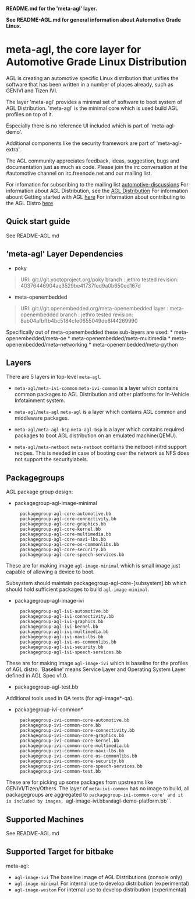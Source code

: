 **README.md for the 'meta-agl' layer.**

**See README-AGL.md for general information about Automotive Grade Linux.**


meta-agl, the core layer for Automotive Grade Linux Distribution
================================================================

AGL is creating an automotive specific Linux distribution that unifies
the software that has been written in a number of places already,
such as GENIVI and Tizen IVI.

The layer 'meta-agl' provides a minimal set of software
to boot system of AGL Distribution. 'meta-agl' is the minimal
core which is used build AGL profiles on top of it.

Especially there is no reference UI included which is part of 'meta-agl-demo'.

Additional components like the security framework are part of 'meta-agl-extra'.

The AGL community appreciates feedback, ideas, suggestion, bugs and
documentation just as much as code. Please join the irc conversation
at the #automotive channel on irc.freenode.net and our mailing list.

For infomation for subscribing to the mailing list
    [automotive-discussions](http://lists.linuxfoundation.org/mailman/listinfo/automotive-discussions)
For information about AGL Distribution, see the
    [AGL Distribution](https://wiki.automotivelinux.org/agl-distro)
For information abount Getting started with AGL
    [here](https://wiki.automotivelinux.org/start/getting-started)
For information about contributing to the AGL Distro
    [here](https://wiki.automotivelinux.org/agl-distro/contributing)

Quick start guide
-----------------
See README-AGL.md


'meta-agl' Layer Dependencies
-----------------------------
* poky
> URI: git://git.yoctoproject.org/poky
> branch         : jethro
> tested revision: 40376446904ae3529be41737fed9a0b650ed167d

* meta-openembedded
> URI: git://git.openembedded.org/meta-openembedded
> layer          : meta-openembedded
> branch         : jethro
> tested revision: 8ab04afbffb4bc5184cfe0655049de6f44269990

 Specifically out of meta-openembedded these sub-layers are used:
	* meta-openembedded/meta-oe
	* meta-openembedded/meta-multimedia
	* meta-openembedded/meta-networking
	* meta-openembedded/meta-python

Layers
------

There are 5 layers in top-level `meta-agl`.

* `meta-agl/meta-ivi-common`
`meta-ivi-common` is a layer which contains common packages to AGL
Distribution and other platforms for In-Vehicle Infotainment system.

* `meta-agl/meta-agl`
`meta-agl` is a layer which contains AGL common and middleware packages.

* `meta-agl/meta-agl-bsp`
`meta-agl-bsp` is a layer which contains required packages to boot AGL
distribution on an emulated machine(QEMU).

* `meta-agl/meta-netboot`
`meta-netboot` contains the netboot initrd support recipes. This is needed
in case of booting over the network as NFS does not support the securitylabels.

Packagegroups
-------------

AGL package group design:

* packagegroup-agl-image-minimal

        packagegroup-agl-core-automotive.bb
        packagegroup-agl-core-connectivity.bb
        packagegroup-agl-core-graphics.bb
        packagegroup-agl-core-kernel.bb
        packagegroup-agl-core-multimedia.bb
        packagegroup-agl-core-navi-lbs.bb
        packagegroup-agl-core-os-commonlibs.bb
        packagegroup-agl-core-security.bb
        packagegroup-agl-core-speech-services.bb

These are for making image ``agl-image-minimal`` which is small image just
capable of allowing a device to boot.

Subsystem should maintain packagegroup-agl-core-[subsystem].bb which should
hold sufficient packages to build ``agl-image-minimal``.

* packagegroup-agl-image-ivi

        packagegroup-agl-ivi-automotive.bb
        packagegroup-agl-ivi-connectivity.bb
        packagegroup-agl-ivi-graphics.bb
        packagegroup-agl-ivi-kernel.bb
        packagegroup-agl-ivi-multimedia.bb
        packagegroup-agl-ivi-navi-lbs.bb
        packagegroup-agl-ivi-os-commonlibs.bb
        packagegroup-agl-ivi-security.bb
        packagegroup-agl-ivi-speech-services.bb

These are for making image ``agl-image-ivi`` which is baseline for the profiles
of AGL distro. 'Baseline' means Service Layer and Operating System Layer defined
in AGL Spec v1.0.

* packagegroup-agl-test.bb

Additional tools used in QA tests (for agl-image*-qa).

* packagegroup-ivi-common*

        packagegroup-ivi-common-core-automotive.bb
        packagegroup-ivi-common-core.bb
        packagegroup-ivi-common-core-connectivity.bb
        packagegroup-ivi-common-core-graphics.bb
        packagegroup-ivi-common-core-kernel.bb
        packagegroup-ivi-common-core-multimedia.bb
        packagegroup-ivi-common-core-navi-lbs.bb
        packagegroup-ivi-common-core-os-commonlibs.bb
        packagegroup-ivi-common-core-security.bb
        packagegroup-ivi-common-core-speech-services.bb
        packagegroup-ivi-common-test.bb

These are for picking up some packages from upstreams like GENIVI/Tizen/Others.
The layer of ``meta-ivi-common`` has no image to build, all packagegroups are
aggregated to ``packagegroup-ivi-common-core' and it is included by images,
``agl-image-ivi.bb`` and ``agl-demo-platform.bb``.


Supported Machines
------------------

See README-AGL.md


Supported Target for bitbake
----------------------------

meta-agl:

* `agl-image-ivi` The baseline image of AGL Distributions (console only)
* `agl-image-minimal` For internal use to develop distribution (experimental)
* `agl-image-weston`  For internal use to develop distribution (experimental)



